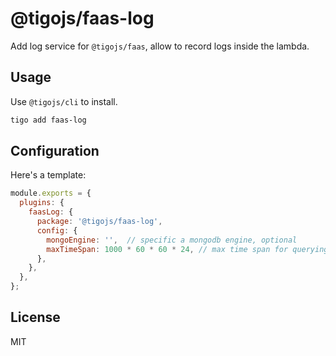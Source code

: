 # @tigojs/faas-log

Add log service for `@tigojs/faas`, allow to record logs inside the lambda.

## Usage

Use `@tigojs/cli` to install.

```bash
tigo add faas-log
```

## Configuration

Here's a template:

```js
module.exports = {
  plugins: {
    faasLog: {
      package: '@tigojs/faas-log',
      config: {
        mongoEngine: '',  // specific a mongodb engine, optional
        maxTimeSpan: 1000 * 60 * 60 * 24, // max time span for querying logs, default 1 day
      },
    },
  },
};
```

## License

MIT
